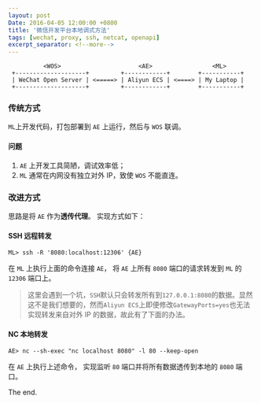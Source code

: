 ```yaml
---
layout: post
Date: 2016-04-05 12:00:00 +0800
title: '微信开发平台本地调式方法'
tags: [wechat, proxy, ssh, netcat, openapi]
excerpt_separator: <!--more-->
---
```


```
          <WOS>                      <AE>                 <ML>
 +--------------------+         +------------+        +-----------+
 | WeChat Open Server | <=====> | Aliyun ECS | <====> | My Laptop |
 +--------------------+         +------------+        +-----------+
```

<!--more-->

### 传统方式

`ML`上开发代码，打包部署到 `AE` 上运行，然后与 `WOS` 联调。

#### 问题

1. `AE` 上开发工具简陋，调试效率低；
2. `ML` 通常在内网没有独立对外 IP，致使 `WOS` 不能直连。

### 改进方式

思路是将 `AE` 作为**透传代理**。 实现方式如下：

#### SSH 远程转发

```
ML> ssh -R '8080:localhost:12306' {AE}
```

在 `ML` 上执行上面的命令连接 `AE`， 将 `AE` 上所有 `8080` 端口的请求转发到 `ML` 的 `12306` 端口上。

> 这里会遇到一个坑，`SSH`默认只会转发所有到`127.0.0.1:8080`的数据。显然这不是我们想要的，然而`Aliyun ECS`上即便修改`GatewayPorts=yes`也无法实现转发来自对外 IP 的数据，故此有了下面的办法。
>

#### NC 本地转发

```
AE> nc --sh-exec "nc localhost 8080" -l 80 --keep-open
```

在 `AE` 上执行上述命令， 实现监听 `80` 端口并将所有数据透传到本地的 `8080` 端口。

The end.
